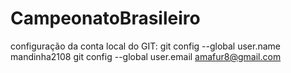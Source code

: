 # CampeonatoBrasileiro

configuração da conta local do GIT:
git config --global user.name mandinha2108
git config --global user.email amafur8@gmail.com
